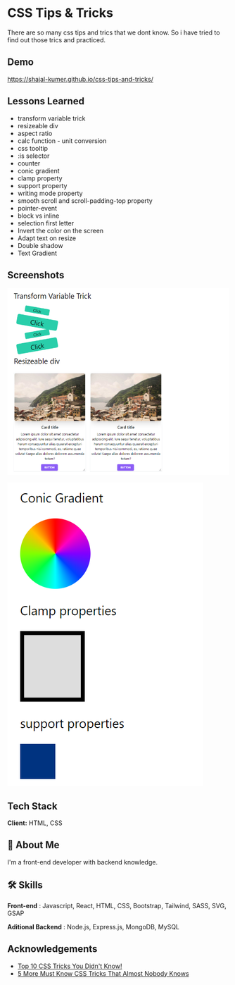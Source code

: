 # CSS Tips & Tricks

There are so many css tips and trics that we dont know. So i have tried to find out those trics and practiced.

## Demo

https://shajal-kumer.github.io/css-tips-and-tricks/

## Lessons Learned

-   transform variable trick
-   resizeable div
-   aspect ratio
-   calc function - unit conversion
-   css tooltip
-   :is selector
-   counter
-   conic gradient
-   clamp property
-   support property
-   writing mode property
-   smooth scroll and scroll-padding-top property
-   pointer-event
-   block vs inline
-   selection first letter
-   Invert the color on the screen
-   Adapt text on resize
-   Double shadow
-   Text Gradient

## Screenshots

![Image 1](img1.png)

![Image 2](img2.png)

## Tech Stack

**Client:** HTML, CSS

## 🚀 About Me

I'm a front-end developer with backend knowledge.

## 🛠 Skills

**Front-end** : Javascript, React, HTML, CSS, Bootstrap, Tailwind, SASS, SVG, GSAP

**Aditional Backend** : Node.js, Express.js, MongoDB, MySQL

## Acknowledgements

-   [Top 10 CSS Tricks You Didn't Know!](https://www.youtube.com/watch?v=CxC925yUxSI)
-   [5 More Must Know CSS Tricks That Almost Nobody Knows](https://www.youtube.com/watch?v=pKO1ktPQByk)
